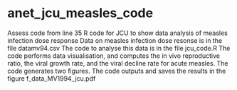 # anet_jcu_measles_code
Assess code from line 35
R code for JCU to show data analysis of measles infection dose response
Data on measles infection dose resonse is in the file datamv94.csv
The code to analyse this data is in the file jcu_code.R
The code performs data visualisation, and computes the in vivo reproductive ratio, the viral growth rate, and the viral decline  rate for acute  measles.
The code generates two figures.
The code outputs and saves the results in the figure f_data_MV1994_jcu.pdf

